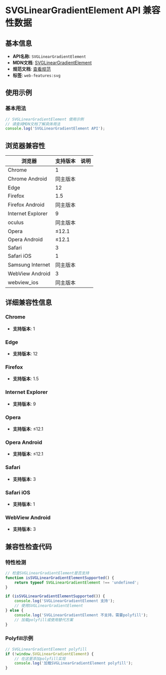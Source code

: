 # SVGLinearGradientElement API 兼容性数据

## 基本信息

- **API名称**: `SVGLinearGradientElement`
- **MDN文档**: [SVGLinearGradientElement](https://developer.mozilla.org/docs/Web/API/SVGLinearGradientElement)
- **规范文档**: [查看规范](https://svgwg.org/svg2-draft/pservers.html#InterfaceSVGLinearGradientElement)
- **标签**: `web-features:svg`

## 使用示例

### 基本用法

```javascript
// SVGLinearGradientElement 使用示例
// 请查阅MDN文档了解具体用法
console.log('SVGLinearGradientElement API');
```

## 浏览器兼容性

| 浏览器 | 支持版本 | 说明 |
|--------|----------|------|
| Chrome | 1 |  |
| Chrome Android | 同主版本 |  |
| Edge | 12 |  |
| Firefox | 1.5 |  |
| Firefox Android | 同主版本 |  |
| Internet Explorer | 9 |  |
| oculus | 同主版本 |  |
| Opera | ≤12.1 |  |
| Opera Android | ≤12.1 |  |
| Safari | 3 |  |
| Safari iOS | 1 |  |
| Samsung Internet | 同主版本 |  |
| WebView Android | 3 |  |
| webview_ios | 同主版本 |  |

## 详细兼容性信息

### Chrome

- **支持版本**: 1

### Edge

- **支持版本**: 12

### Firefox

- **支持版本**: 1.5

### Internet Explorer

- **支持版本**: 9

### Opera

- **支持版本**: ≤12.1

### Opera Android

- **支持版本**: ≤12.1

### Safari

- **支持版本**: 3

### Safari iOS

- **支持版本**: 1

### WebView Android

- **支持版本**: 3

## 兼容性检查代码

### 特性检测

```javascript
// 检查SVGLinearGradientElement是否支持
function isSVGLinearGradientElementSupported() {
    return typeof SVGLinearGradientElement !== 'undefined';
}

if (isSVGLinearGradientElementSupported()) {
    console.log('SVGLinearGradientElement 支持');
    // 使用SVGLinearGradientElement
} else {
    console.log('SVGLinearGradientElement 不支持，需要polyfill');
    // 加载polyfill或使用替代方案
}
```

### Polyfill示例

```javascript
// SVGLinearGradientElement polyfill
if (!window.SVGLinearGradientElement) {
    // 在这里添加polyfill实现
    console.log('加载SVGLinearGradientElement polyfill');
}
```

